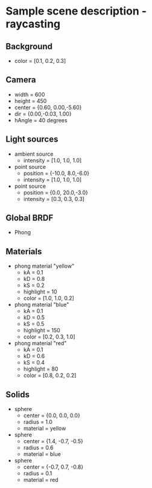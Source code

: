 # Sample scene description - raycasting

## Background
* color = [0.1, 0.2, 0.3]

## Camera
* width  = 600
* height = 450
* center = {0.60, 0.00,-5.60}
* dir    = {0.00,-0.03, 1.00}
* hAngle = 40 degrees

## Light sources
* ambient source
  * intensity = [1.0, 1.0, 1.0]
* point source
  * position  = {-10.0, 8.0,-6.0}
  * intensity = [1.0, 1.0, 1.0]
* point source
  * position  = {0.0, 20.0,-3.0}
  * intensity = [0.3,  0.3, 0.3]

## Global BRDF
* Phong

## Materials
* phong material "yellow"
  * kA = 0.1
  * kD = 0.8
  * kS = 0.2
  * highlight = 10
  * color = [1.0, 1.0, 0.2]
* phong material "blue"
  * kA = 0.1
  * kD = 0.5
  * kS = 0.5
  * highlight = 150
  * color = [0.2, 0.3, 1.0]
* phong material "red"
  * kA = 0.1
  * kD = 0.6
  * kS = 0.4
  * highlight = 80
  * color = [0.8, 0.2, 0.2]

## Solids
* sphere
  * center = {0.0, 0.0, 0.0}
  * radius = 1.0
  * material = yellow
* sphere
  * center = {1.4, -0.7, -0.5}
  * radius = 0.6
  * material = blue
* sphere
  * center = {-0.7, 0.7, -0.8}
  * radius = 0.1
  * material = red
